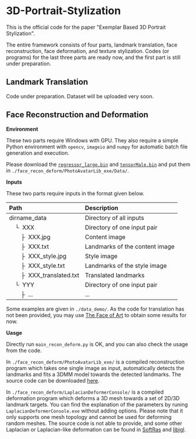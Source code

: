 # 3D-Portrait-Stylization

This is the official code for the paper "Exemplar Based 3D Portrait Stylization".

The entire framework consists of four parts, landmark translation, face reconstruction, face deformation, and texture stylization. Codes (or programs) for the last three parts are ready now, and the first part is still under preparation. 

## Landmark Translation

Code under preparation. Dataset will be uploaded very soon.

## Face Reconstruction and Deformation

**Environment**

These two parts require Windows with GPU. They also require a simple Python environment with `opencv`, `imageio` and `numpy` for automatic batch file generation and execution. 

Please download the [`regressor_large.bin`](https://portland-my.sharepoint.com/:u:/g/personal/fangzhhan2-c_my_cityu_edu_hk/EXdQXynEBkdHhvHLZLn1qh0BUmIxR_K5Mhp2fQKel95okQ?e=nVD9r6) and [`tensorMale.bin`](https://portland-my.sharepoint.com/:u:/g/personal/fangzhhan2-c_my_cityu_edu_hk/Ec3NvbEJ2-FNnlVmLMbzskMBnqd1Hs7X_Hxo527AM2r1sw?e=zbWH2l) and put them in `./face_recon_deform/PhotoAvatarLib_exe/Data/`.

**Inputs**

These two parts require inputs in the format given below.

| Path | Description
| :--- | :----------
| dirname_data | Directory of all inputs
| &ensp;&ensp;&boxur;&nbsp; XXX | Directory of one input pair
| &ensp;&ensp;&ensp;&ensp;&boxvr;&nbsp; XXX.jpg | Content image
| &ensp;&ensp;&ensp;&ensp;&boxvr;&nbsp; XXX.txt | Landmarks of the content image
| &ensp;&ensp;&ensp;&ensp;&boxvr;&nbsp; XXX_style.jpg | Style image
| &ensp;&ensp;&ensp;&ensp;&boxvr;&nbsp; XXX_style.txt | Landmarks of the style image
| &ensp;&ensp;&ensp;&ensp;&boxvr;&nbsp; XXX_translated.txt | Translated landmarks
| &ensp;&ensp;&boxur;&nbsp; YYY | Directory of one input pair
| &ensp;&ensp;&ensp;&ensp;&boxvr;&nbsp; ... | ...

Some examples are given in `./data_demo/`. As the code for translation has not been provided, you may use [The Face of Art](https://faculty.idc.ac.il/arik/site/foa/face-of-art.asp) to obtain some results for now.

**Uasge**

Directly run `main_recon_deform.py` is OK, and you can also check the usage from the code. 

In `./face_recon_deform/PhotoAvatarLib_exe/` is a compiled reconstruction program which takes one single image as input, automatically detects the landmarks and fits a 3DMM model towards the detected landmarks. The source code can be downloaded [here](https://portland-my.sharepoint.com/:u:/g/personal/fangzhhan2-c_my_cityu_edu_hk/Ee0QVlheafhCsW3GygBJyawBhZIWpouaK6P0wJygVLg7LQ?e=PTQvVv). 

In `./face_recon_deform/LaplacianDeformerConsole/` is a compiled deformation program which deforms a 3D mesh towards a set of 2D/3D landmark targets. You can find the explanation of the parameters by runing `LaplacianDeformerConsole.exe` without adding options. Please note that it only supports one mesh topology and cannot be used for deforming random meshes. The source code is not able to provide, and some other Laplacian or Laplacian-like deformation can be found in [SoftRas](https://github.com/ShichenLiu/SoftRas) and [libigl](https://libigl.github.io/libigl-python-bindings/tut-chapter3/#biharmonic-deformation).
